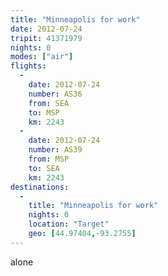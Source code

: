 ```yaml
---
title: "Minneapolis for work"
date: 2012-07-24
tripit: 41371979
nights: 0
modes: ["air"]
flights:
  -
    date: 2012-07-24
    number: AS36
    from: SEA
    to: MSP
    km: 2243
  -
    date: 2012-07-24
    number: AS39
    from: MSP
    to: SEA
    km: 2243
destinations:
  -
    title: "Minneapolis for work"
    nights: 0
    location: "Target"
    geo: [44.97404,-93.2755]
---
```


alone
